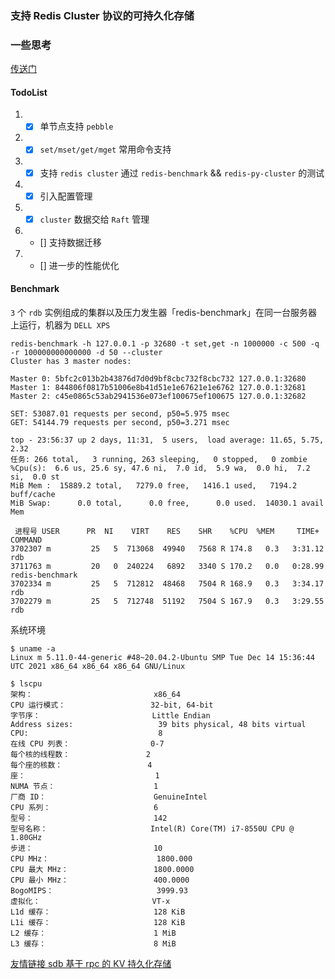 ### 支持 Redis Cluster 协议的可持久化存储
### 一些思考
[传送门](https://blog.mself.top/post/kv/)

#### TodoList
1. - [x] 单节点支持 `pebble`
2. - [x] `set/mset/get/mget` 常用命令支持
3. - [x] 支持 `redis cluster` 通过 `redis-benchmark` && `redis-py-cluster` 的测试
4. - [x] 引入配置管理
6. - [x] `cluster` 数据交给 `Raft` 管理
7. - [] 支持数据迁移
8. - [] 进一步的性能优化

#### Benchmark
`3` 个 `rdb` 实例组成的集群以及压力发生器「redis-benchmark」在同一台服务器上运行，机器为 `DELL XPS`
```
redis-benchmark -h 127.0.0.1 -p 32680 -t set,get -n 1000000 -c 500 -q -r 100000000000000 -d 50 --cluster
Cluster has 3 master nodes:

Master 0: 5bfc2c013b2b43876d7d0d9bf8cbc732f8cbc732 127.0.0.1:32680
Master 1: 844806f0817b51006e8b41d51e1e67621e1e6762 127.0.0.1:32681
Master 2: c45e0865c53ab2941536e073ef100675ef100675 127.0.0.1:32682

SET: 53087.01 requests per second, p50=5.975 msec
GET: 54144.79 requests per second, p50=3.271 msec

top - 23:56:37 up 2 days, 11:31,  5 users,  load average: 11.65, 5.75, 2.32
任务: 266 total,   3 running, 263 sleeping,   0 stopped,   0 zombie
%Cpu(s):  6.6 us, 25.6 sy, 47.6 ni,  7.0 id,  5.9 wa,  0.0 hi,  7.2 si,  0.0 st
MiB Mem :  15889.2 total,   7279.0 free,   1416.1 used,   7194.2 buff/cache
MiB Swap:      0.0 total,      0.0 free,      0.0 used.  14030.1 avail Mem

 进程号 USER      PR  NI    VIRT    RES    SHR    %CPU  %MEM     TIME+ COMMAND
3702307 m         25   5  713068  49940   7568 R 174.8   0.3   3:31.12 rdb
3711763 m         20   0  240224   6892   3340 S 170.2   0.0   0:28.99 redis-benchmark
3702334 m         25   5  712812  48468   7504 R 168.9   0.3   3:34.17 rdb
3702279 m         25   5  712748  51192   7504 S 167.9   0.3   3:29.55 rdb
```
系统环境
```
$ uname -a
Linux m 5.11.0-44-generic #48~20.04.2-Ubuntu SMP Tue Dec 14 15:36:44 UTC 2021 x86_64 x86_64 x86_64 GNU/Linux

$ lscpu
架构：                           x86_64
CPU 运行模式：                   32-bit, 64-bit
字节序：                         Little Endian
Address sizes:                   39 bits physical, 48 bits virtual
CPU:                             8
在线 CPU 列表：                  0-7
每个核的线程数：                 2
每个座的核数：                   4
座：                             1
NUMA 节点：                      1
厂商 ID：                        GenuineIntel
CPU 系列：                       6
型号：                           142
型号名称：                       Intel(R) Core(TM) i7-8550U CPU @ 1.80GHz
步进：                           10
CPU MHz：                        1800.000
CPU 最大 MHz：                   1800.0000
CPU 最小 MHz：                   400.0000
BogoMIPS：                       3999.93
虚拟化：                         VT-x
L1d 缓存：                       128 KiB
L1i 缓存：                       128 KiB
L2 缓存：                        1 MiB
L3 缓存：                        8 MiB
```

[友情链接 sdb 基于 rpc 的 KV 持久化存储](https://github.com/yemingfeng/sdb)
